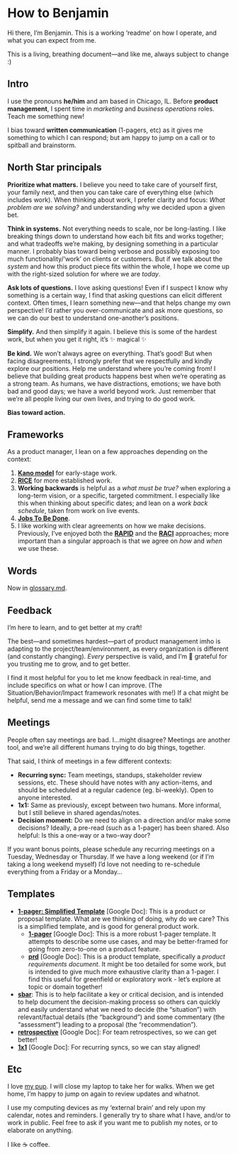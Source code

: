 # How to Benjamin

Hi there, I’m Benjamin. This is a working ‘readme’ on how I operate, and what you can expect from me.

This is a living, breathing document—and like me, always subject to change :)

## Intro

I use the pronouns **he/him** and am based in Chicago, IL. Before **product management**, I spent time in _marketing_ and _business operations_ roles. Teach me something new!

I bias toward **written communication** (1-pagers, etc) as it gives me something to which I can respond; but am happy to jump on a call or to spitball and brainstorm.

## North Star principals

**Prioritize what matters.** I believe you need to take care of yourself first, your family next, and then you can take care of everything else (which includes work). When thinking about work, I prefer clarity and focus: _What problem are we solving?_ and understanding why we decided upon a given bet.

**Think in systems.** Not everything needs to scale, nor be long-lasting. I like breaking things down to understand how each bit fits and works together; and what tradeoffs we’re making, by designing something in a particular manner. I probably bias toward being verbose and possibly exposing too much functionality/‘work’ on clients or customers. But if we talk about the _system_ and how this product piece fits within the whole, I hope we come up with the right-sized solution for where we are _today_.

**Ask lots of questions.** I love asking questions! Even if I suspect I know why something is a certain way, I find that asking questions can elicit different context. Often times, I learn something new—and that helps change my own perspective! I’d rather you over-communicate and ask more questions, so we can do our best to understand one-another’s positions.

**Simplify.** And then simplify it again. I believe this is some of the hardest work, but when you get it right, it’s ✨ magical ✨

**Be kind.** We won’t always agree on everything. That’s good! But when facing disagreements, I strongly prefer that we respectfully and kindly explore our positions. Help me understand where you’re coming from! I believe that building great products happens best when we’re operating as a strong team. As humans, we have distractions, emotions; we have both bad and good days; we have a world beyond work. Just remember that we’re all people living our own lives, and trying to do good work.

**Bias toward action.**

## Frameworks

As a product manager, I lean on a few approaches depending on the context:
1. **[Kano model](https://www.productplan.com/glossary/kano-model/)** for early-stage work.
2. **[RICE](https://www.intercom.com/blog/rice-simple-prioritization-for-product-managers/)** for more established work.
3. **Working backwards** is helpful as a _what must be true?_ when exploring a long-term vision, or a specific, targeted commitment. I especially like this when thinking about specific dates; and lean on a _work back schedule_, taken from work on live events.
4. **[Jobs To Be Done](https://www.productplan.com/glossary/jobs-to-be-done-framework/)**.
5. I like working with clear agreements on how we make decisions. Previously, I’ve enjoyed both the **[RAPID](https://thinkinsights.net/strategy/rapid-decisions/)** and the **[RACI](https://racichart.org/the-raci-model/)** approaches; more important than a singular approach is that we agree on _how_ and _when_ we use these.

## Words

Now in [glossary.md](glossary.md).

## Feedback

I’m here to learn, and to get better at my craft!

The best—and sometimes hardest—part of product management imho is adapting to the project/team/environment, as every organization is different (and constantly changing). _Every_ perspective is valid, and I’m 🙏 grateful for you trusting me to grow, and to get better.

I find it most helpful for you to let me know feedback in real-time, and include specifics on what or how I can improve. (The Situation/Behavior/Impact framework resonates with me!) If a chat might be helpful, send me a message and we can find some time to talk!

## Meetings

People often say meetings are bad. I…might disagree? Meetings are another tool, and we’re all different humans trying to do big things, together.

That said, I think of meetings in a few different contexts:
* **Recurring sync:** Team meetings, standups, stakeholder review sessions, etc. These should have notes with any action-items, and should be scheduled at a regular cadence (eg. bi-weekly). Open to anyone interested.
* **1x1:** Same as previously, except between two humans. More informal, but I still believe in shared agendas/notes.
* **Decision moment:** Do we need to align on a direction and/or make some decisions? Ideally, a pre-read (such as a 1-pager) has been shared. Also helpful: Is this a one-way or a two-way door?

If you want bonus points, please schedule any recurring meetings on a Tuesday, Wednesday or Thursday. If we have a long weekend (or if I’m taking a long weekend myself) I’d love not needing to re-schedule everything from a Friday or a Monday…

## Templates

* **[1-pager: Simplified Template](https://docs.google.com/document/d/13HKQadel_o53zZZcjAKJhqxdsolFhUFj3NGlTWmsRZc/edit)** [Google Doc]: This is a product or proposal template. What are we thinking of doing, why do we care? This is a simplified template, and is good for general product work.
  * **[1-pager](https://docs.google.com/document/d/1Ng5s4EnvNUZSGcPQ-uoSRSKoJc_yN3kTefO7trwhemc/edit)** [Google Doc]: This is a more robust 1-pager template. It attempts to describe some use cases, and may be better-framed for going from zero-to-one on a product feature.
  * **[prd](https://docs.google.com/document/d/1S5ZnvgrE2KR8tfNqIlPw4p4Xu_xKfnVPEikL7fe5LwM/edit)** [Google Doc]: This is a product template, specifically a _product requirements document_. It might be too detailed for some work, but is intended to give much more exhaustive clarity than a 1-pager. I find this useful for greenfield or exploratory work - let’s explore at topic or domain together!
* **[sbar](templates/sbar.md)**: This is to help facilitate a key or critical decision, and is intended to help document the decision-making process so others can quickly and easily understand what we need to decide (the “situation”) with relevant/factual details (the “background”) and some commentary (the “assessment”) leading to a proposal (the “recommendation”).
* **[retrospective](https://docs.google.com/document/d/10EINucqdQNT_lQmgxRz57o1U_D13UaaYPhktIBgUkug/edit)** [Google Doc]: For team retrospectives, so we can get better!
* **[1x1](https://docs.google.com/document/d/1TE1RL0nYF5lhARhpYPDhX2uV2wIGzK3R8DZtYHfPXA8/edit)** [Google Doc]: For recurring syncs, so we can stay aligned!

## Etc

I love [my pup](https://lyra.dog). I will close my laptop to take her for walks. When we get home, I’m happy to jump on again to review updates and whatnot.

I use my computing devices as my ‘external brain’ and rely upon my calendar, notes and reminders. I generally try to share what I have, and/or to work in public. Feel free to ask if you want me to publish my notes, or to elaborate on anything.

I like ☕️ coffee.
